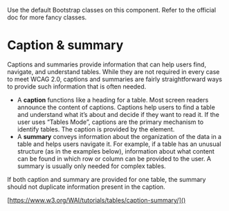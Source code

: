 Use the default Bootstrap classes on this component. Refer to the official doc for more fancy classes.

# Caption & summary

Captions and summaries provide information that can help users find, navigate, and understand tables. While they are not required in every case to meet WCAG 2.0, captions and summaries are fairly straightforward ways to provide such information that is often needed.

- A **caption** functions like a heading for a table. Most screen readers announce the content of captions. Captions help users to find a table and understand what it’s about and decide if they want to read it. If the user uses “Tables Mode”, captions are the primary mechanism to identify tables. The caption is provided by the <caption> element.
- A **summary** conveys information about the organization of the data in a table and helps users navigate it. For example, if a table has an unusual structure (as in the examples below), information about what content can be found in which row or column can be provided to the user. A summary is usually only needed for complex tables.

If both caption and summary are provided for one table, the summary should not duplicate information present in the caption.

[https://www.w3.org/WAI/tutorials/tables/caption-summary/]()
